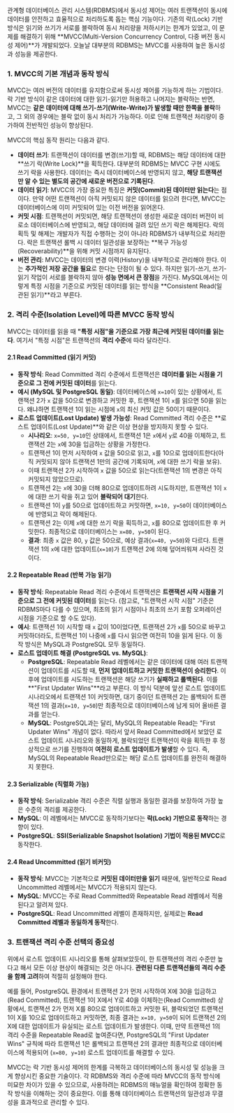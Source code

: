 관계형 데이터베이스 관리 시스템(RDBMS)에서 동시성 제어는 여러 트랜잭션이 동시에 데이터를 안전하고 효율적으로 처리하도록 돕는 핵심 기능이다. 기존의 락(Lock) 기반 방식은 읽기와 쓰기가 서로를 블락하여 동시 처리량을 저하시키는 한계가 있었고, 이 문제를 해결하기 위해 **MVCC(Multi-Version Concurrency Control, 다중 버전 동시성 제어)**가 개발되었다. 오늘날 대부분의 RDBMS는 MVCC를 사용하여 높은 동시성과 성능을 제공한다.

### 1. MVCC의 기본 개념과 동작 방식

MVCC는 여러 버전의 데이터를 유지함으로써 동시성 제어를 가능하게 하는 기법이다. 락 기반 방식이 같은 데이터에 대한 읽기-읽기만 허용하고 나머지는 블락하는 반면, MVCC는 **같은 데이터에 대해 쓰기-쓰기(Write-Write)가 발생할 때만 한쪽을 블락**하고, 그 외의 경우에는 블락 없이 동시 처리가 가능하다. 이로 인해 트랜잭션 처리량이 증가하여 전반적인 성능이 향상된다.

MVCC의 핵심 동작 원리는 다음과 같다.

- **데이터 쓰기**: 트랜잭션이 데이터를 변경(쓰기)할 때, RDBMS는 해당 데이터에 대한 **쓰기 락(Write Lock)**을 획득한다. 대부분의 RDBMS는 MVCC 구현 시에도 쓰기 락을 사용한다. 데이터는 즉시 데이터베이스에 반영되지 않고, **해당 트랜잭션만 알 수 있는 별도의 공간에 새로운 버전으로 기록된다**.
- **데이터 읽기**: MVCC의 가장 중요한 특징은 **커밋(Commit)된 데이터만 읽는다**는 점이다. 만약 어떤 트랜잭션이 아직 커밋되지 않은 데이터를 읽으려 한다면, MVCC는 데이터베이스에 이미 커밋되어 있는 이전 버전을 읽어온다.
- **커밋 시점**: 트랜잭션이 커밋되면, 해당 트랜잭션이 생성한 새로운 데이터 버전이 비로소 데이터베이스에 반영되고, 해당 데이터에 걸려 있던 쓰기 락은 해제된다. 락의 획득 및 해제는 개발자가 직접 수행하는 것이 아니라 RDBMS가 내부적으로 처리한다. 락은 트랜잭션 롤백 시 데이터 일관성을 보장하는 **복구 가능성(Recoverability)**을 위해 커밋 시점까지 유지된다.
- **버전 관리**: MVCC는 데이터의 변경 이력(History)을 내부적으로 관리해야 한다. 이는 **추가적인 저장 공간을 필요**로 한다는 단점이 될 수 있다. 하지만 읽기-쓰기, 쓰기-읽기 작업이 서로를 블락하지 않아 **성능 면에서 큰 장점**을 가진다. MySQL에서는 이렇게 특정 시점을 기준으로 커밋된 데이터를 읽는 방식을 **Consistent Read(일관된 읽기)**라고 부른다.

### 2. 격리 수준(Isolation Level)에 따른 MVCC 동작 방식

MVCC는 데이터를 읽을 때 **"특정 시점"을 기준으로 가장 최근에 커밋된 데이터를 읽는다**. 여기서 "특정 시점"은 트랜잭션의 **격리 수준**에 따라 달라진다.

#### 2.1 Read Committed (읽기 커밋)

- **동작 방식**: Read Committed 격리 수준에서 트랜잭션은 **데이터를 읽는 시점을 기준으로 그 전에 커밋된 데이터**를 읽는다.
- **예시 (MySQL 및 PostgreSQL 동일)**: 데이터베이스에 `x=10`이 있는 상황에서, 트랜잭션 2가 `x` 값을 50으로 변경하고 커밋한 후, 트랜잭션 1이 `x`를 읽으면 50을 읽는다. 왜냐하면 트랜잭션 1이 읽는 시점에 `x`의 최신 커밋 값은 50이기 때문이다.
- **로스트 업데이트(Lost Update) 발생 가능성**: Read Committed 격리 수준은 **로스트 업데이트(Lost Update)**와 같은 이상 현상을 방지하지 못할 수 있다.
  - **시나리오**: `x=50, y=10`인 상태에서, 트랜잭션 1은 `x`에서 `y`로 40을 이체하고, 트랜잭션 2는 `x`에 30을 입금하는 상황을 가정한다.
  - 트랜잭션 1이 먼저 시작하여 `x` 값을 50으로 읽고, `x`를 10으로 업데이트한다(아직 커밋되지 않아 트랜잭션 1만의 공간에 기록되며, `x`에 대한 쓰기 락을 보유).
  - 이때 트랜잭션 2가 시작하여 `x` 값을 50으로 읽는다(트랜잭션 1의 변경은 아직 커밋되지 않았으므로).
  - 트랜잭션 2는 `x`에 30을 더해 80으로 업데이트하려 시도하지만, 트랜잭션 1이 `x`에 대한 쓰기 락을 쥐고 있어 **블락되어 대기**한다.
  - 트랜잭션 1이 `y`를 50으로 업데이트하고 커밋하면, `x=10, y=50`이 데이터베이스에 반영되고 락이 해제된다.
  - 트랜잭션 2는 이제 `x`에 대한 쓰기 락을 획득하고, `x`를 80으로 업데이트한 후 커밋한다. 최종적으로 데이터베이스는 `x=80, y=50`이 된다.
  - **결과**: 최종 `x` 값은 80, `y` 값은 50으로, 예상 결과(`x=40, y=50`)와 다르다. 트랜잭션 1의 `x`에 대한 업데이트(`x=10`)가 트랜잭션 2에 의해 덮어씌워져 사라진 것이다.

#### 2.2 Repeatable Read (반복 가능 읽기)

- **동작 방식**: Repeatable Read 격리 수준에서 트랜잭션은 **트랜잭션 시작 시점을 기준으로 그 전에 커밋된 데이터**를 읽는다. (참고로, "트랜잭션 시작 시점" 기준은 RDBMS마다 다를 수 있으며, 최초의 읽기 시점이나 최초의 쓰기 포함 오퍼레이션 시점을 기준으로 할 수도 있다).
- **예시**: 트랜잭션 1이 시작할 때 `x` 값이 10이었다면, 트랜잭션 2가 `x`를 50으로 바꾸고 커밋하더라도, 트랜잭션 1이 나중에 `x`를 다시 읽으면 여전히 10을 읽게 된다. 이 동작 방식은 MySQL과 PostgreSQL 모두 동일하다.
- **로스트 업데이트 해결 (PostgreSQL vs. MySQL)**:
  - **PostgreSQL**: Repeatable Read 레벨에서는 같은 데이터에 대해 여러 트랜잭션이 업데이트를 시도할 때, **먼저 업데이트하고 커밋한 트랜잭션이 승리한다**. 이후에 업데이트를 시도하는 트랜잭션은 해당 쓰기가 **실패하고 롤백된다**. 이를 **"First Updater Wins"**라고 부른다. 이 방식 덕분에 앞선 로스트 업데이트 시나리오에서 트랜잭션 1이 커밋하면, 대기 중이던 트랜잭션 2는 롤백되어 트랜잭션 1의 결과(`x=10, y=50`)만 최종적으로 데이터베이스에 남게 되어 올바른 결과를 얻는다.
  - **MySQL**: PostgreSQL과는 달리, MySQL의 Repeatable Read는 "First Updater Wins" 개념이 없다. 따라서 앞서 Read Committed에서 보았던 로스트 업데이트 시나리오와 동일하게, 블락되었던 트랜잭션이 락을 획득한 후 정상적으로 쓰기를 진행하여 **여전히 로스트 업데이트가 발생**할 수 있다. 즉, MySQL의 Repeatable Read만으로는 해당 로스트 업데이트를 완전히 해결하지 못한다.

#### 2.3 Serializable (직렬화 가능)

- **동작 방식**: Serializable 격리 수준은 직렬 실행과 동일한 결과를 보장하여 가장 높은 수준의 격리를 제공한다.
- **MySQL**: 이 레벨에서는 MVCC로 동작하기보다는 **락(Lock) 기반으로 동작**하는 경향이 있다.
- **PostgreSQL**: **SSI(Serializable Snapshot Isolation) 기법이 적용된 MVCC**로 동작한다.

#### 2.4 Read Uncommitted (읽기 비커밋)

- **동작 방식**: MVCC는 기본적으로 **커밋된 데이터만을 읽기** 때문에, 일반적으로 Read Uncommitted 레벨에서는 MVCC가 적용되지 않는다.
- **MySQL**: MVCC는 주로 Read Committed와 Repeatable Read 레벨에서 적용된다고 알려져 있다.
- **PostgreSQL**: Read Uncommitted 레벨이 존재하지만, 실제로는 **Read Committed 레벨과 동일하게 동작**한다.

### 3. 트랜잭션 격리 수준 선택의 중요성

위에서 로스트 업데이트 시나리오를 통해 살펴보았듯이, 한 트랜잭션의 격리 수준만 높다고 해서 모든 이상 현상이 해결되는 것은 아니다. **관련된 다른 트랜잭션들의 격리 수준을 함께 고려**하여 적절히 설정해야 한다.

예를 들어, PostgreSQL 환경에서 트랜잭션 2가 먼저 시작하여 X에 30을 입금하고(Read Committed), 트랜잭션 1이 X에서 Y로 40을 이체하는(Read Committed) 상황에서, 트랜잭션 2가 먼저 X를 80으로 업데이트하고 커밋한 뒤, 블락되었던 트랜잭션 1이 X를 10으로 업데이트하고 커밋하면, 최종 결과는 `x=10, y=50`이 되어 트랜잭션 2의 X에 대한 업데이트가 유실되는 로스트 업데이트가 발생한다. 이때, 만약 트랜잭션 1의 격리 수준을 Repeatable Read로 높여준다면, PostgreSQL의 "First Updater Wins" 규칙에 따라 트랜잭션 1은 롤백되고 트랜잭션 2의 결과만 최종적으로 데이터베이스에 적용되어 (`x=80, y=10`) 로스트 업데이트를 해결할 수 있다.

MVCC는 락 기반 동시성 제어의 한계를 극복하고 데이터베이스의 동시성 및 성능을 크게 향상시킨 중요한 기술이다. 각 RDBMS와 격리 수준에 따라 MVCC의 동작 방식에 미묘한 차이가 있을 수 있으므로, 사용하려는 RDBMS의 매뉴얼을 확인하여 정확한 동작 방식을 이해하는 것이 중요한다. 이를 통해 데이터베이스 트랜잭션의 일관성과 무결성을 효과적으로 관리할 수 있다.
